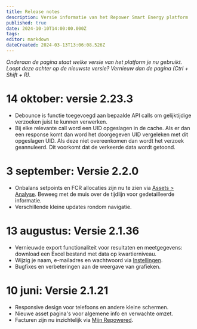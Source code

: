 ```yaml
---
title: Release notes
description: Versie informatie van het Repower Smart Energy platform
published: true
date: 2024-10-10T14:00:00.000Z
tags: 
editor: markdown
dateCreated: 2024-03-13T13:06:08.526Z
---
```


_Onderaan de pagina staat welke versie van het platform je nu gebruikt. Loopt deze achter op de nieuwste versie? Vernieuw dan de pagina (Ctrl + Shift + R)._

# 14 oktober: versie 2.23.3

- Debounce is functie toegevoegd aan bepaalde API calls om gelijktijdige verzoeken juist te kunnen verwerken.
- Bij elke relevante call word een UID opgeslagen in de cache. Als er dan een response komt dan word het doorgegeven UID vergeleken met dit opgeslagen UID. Als deze niet overeenkomen dan wordt het verzoek geannuleerd. Dit voorkomt dat de verkeerde data wordt getoond. 

# 3 september: Versie 2.2.0

- Onbalans setpoints en FCR allocaties zijn nu te zien via [Assets > Analyse](/assets/analysis). Beweeg met de muis over de tijdlijn voor gedetailleerde informatie.
- Verschillende kleine updates rondom navigatie.

# 13 augustus: Versie 2.1.36

- Vernieuwde export functionaliteit voor resultaten en meetgegevens: download een Excel bestand met data op kwartierniveau.
- Wijzig je naam, e-mailadres en wachtwoord via [Instellingen](/account/settings).
- Bugfixes en verbeteringen aan de weergave van grafieken.

# 10 juni: Versie 2.1.21

- Responsive design voor telefoons en andere kleine schermen.
- Nieuwe asset pagina's voor algemene info en verwachte omzet.
- Facturen zijn nu inzichtelijk via [Mijn Repowered](/account).

